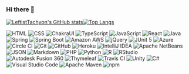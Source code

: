 ### Hi there 👋

[![LeftistTachyon's GitHub stats](https://github-readme-stats.vercel.app/api?username=LeftistTachyon&count_private=true&show_icons=true&theme=dracula)](#)[![Top Langs](https://github-readme-stats.vercel.app/api/top-langs/?username=LeftistTachyon&layout=compact&theme=dracula)](#)

![HTML](https://img.shields.io/badge/-HTML-05122A?style=flat&logo=HTML5)
![CSS](https://img.shields.io/badge/-CSS-05122A?style=flat&logo=CSS3&logoColor=1572B6)
![ChakraUI](https://img.shields.io/badge/-ChakraUI-05122A?style=flat&logo=chakraui)
![TypeScript](https://img.shields.io/badge/-TypeScript-05122A?style=flat&logo=typescript)
![JavaScript](https://img.shields.io/badge/-JavaScript-05122A?style=flat&logo=javascript)
![React](https://img.shields.io/badge/-React-05122A?style=flat&logo=react)
![Java](https://img.shields.io/badge/-Java-05122A?style=flat&logo=java)
![Spring](https://img.shields.io/badge/-Spring-05122A?style=flat&logo=spring)
![Spring Boot](https://img.shields.io/badge/-SpringBoot-05122A?style=flat&logo=springboot)
![Amazon AWS](https://img.shields.io/badge/-AWS-05122A?style=flat&logo=amazonaws)
![jQuery](https://img.shields.io/badge/-jQuery-05122A?style=flat&logo=jquery&logoColor=0769AD)
![JUnit 5](https://img.shields.io/badge/-JUnit-05122A?style=flat&logo=junit5)
![Azure](https://img.shields.io/badge/-Azure-05122A?style=flat&logo=microsoftazure)
![Circle CI](https://img.shields.io/badge/-CircleCI-05122A?style=flat&logo=circleci)
![Git](https://img.shields.io/badge/-Git-05122A?style=flat&logo=git)
![GitHub](https://img.shields.io/badge/-GitHub-05122A?style=flat&logo=github)
![Heroku](https://img.shields.io/badge/-Heroku-05122A?style=flat&logo=heroku&logoColor=430098)
![IntelliJ IDEA](https://img.shields.io/badge/-IntelliJ%20IDEA-05122A?style=flat&logo=intellijidea)
![Apache NetBeans](https://img.shields.io/badge/-Apache%20NetBeans-05122A?style=flat&logo=apachenetbeanside)
![JSON](https://img.shields.io/badge/-JSON-05122A?style=flat&logo=json)
![Markdown](https://img.shields.io/badge/-Markdown-05122A?style=flat&logo=markdown)
![PHP](https://img.shields.io/badge/-PHP-05122A?style=flat&logo=php)
![Python](https://img.shields.io/badge/-Python-05122A?style=flat&logo=python)
![R](https://img.shields.io/badge/-R-05122A?style=flat&logo=r&logoColor=276DC3)
![RStudio](https://img.shields.io/badge/-RStudio-05122A?style=flat&logo=rstudio)
![Autodesk Fusion 360](https://img.shields.io/badge/-Autodesk%20Fusion%20360-05122A?style=flat&logo=autodesk)
![Thymeleaf](https://img.shields.io/badge/-Thymeleaf-05122A?style=flat&logo=thymeleaf&logoColor=005F0F)
![Travis CI](https://img.shields.io/badge/-Travis%20CI-05122A?style=flat&logo=travisci)
![Unity](https://img.shields.io/badge/-Unity-05122A?style=flat&logo=unity)
![C#](https://img.shields.io/badge/-C%23-05122A?style=flat&logo=csharp&logoColor=239120)
![Visual Studio Code](https://img.shields.io/badge/-Visual%20Studio%20Code-05122A?style=flat&logo=visualstudiocode&logoColor=007ACC)
![Apache Maven](https://img.shields.io/badge/-Apache%20Maven-05122A?style=flat&logo=apachemaven)
![npm](https://img.shields.io/badge/-npm-05122A?style=flat&logo=npm)

<!--
**LeftistTachyon/LeftistTachyon** is a ✨ _special_ ✨ repository because its `README.md` (this file) appears on your GitHub profile.

Here are some ideas to get you started:

- 🔭 I’m currently working on ...
- 🌱 I’m currently learning ...
- 👯 I’m looking to collaborate on ...
- 🤔 I’m looking for help with ...
- 💬 Ask me about ...
- 📫 How to reach me: ...
- 😄 Pronouns: ...
- ⚡ Fun fact: ...
-->
